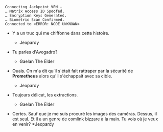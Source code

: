 ﻿    Connecting Jackpoint VPN …
    … Matrix Access ID Spoofed.
    … Encryption Keys Generated.
    … Biometric Scan Confirmed.
    Connected to <ERROR: NODE UNKNOWN>

* Y a un truc qui me chiffonne dans cette histoire.
    * Jeopardy

* Tu parles d'Avogadro?
    * Gaelan The Elder

* Ouais. On m'a dit qu'il s'était fait rattraper par la sécurité de **Prometheus** alors qu'il s'échappait avec sa cible.
    * Jeopardy

* Toujours délicat, les extractions.
    * Gaelan The Elder

* Certes. Sauf que je me suis procuré les images des caméras. Dessus, il est seul. Et il a un genre de comlink bizzare à la main. Tu vois où je veux en venir?
    *Jeopardy